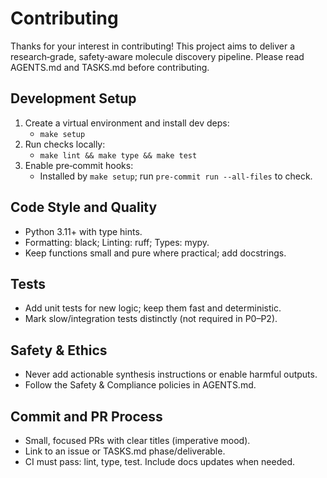 # Contributing

Thanks for your interest in contributing! This project aims to deliver a research‑grade, safety‑aware molecule discovery pipeline. Please read AGENTS.md and TASKS.md before contributing.

## Development Setup

1. Create a virtual environment and install dev deps:
   - `make setup`
2. Run checks locally:
   - `make lint && make type && make test`
3. Enable pre‑commit hooks:
   - Installed by `make setup`; run `pre-commit run --all-files` to check.

## Code Style and Quality

- Python 3.11+ with type hints.
- Formatting: black; Linting: ruff; Types: mypy.
- Keep functions small and pure where practical; add docstrings.

## Tests

- Add unit tests for new logic; keep them fast and deterministic.
- Mark slow/integration tests distinctly (not required in P0–P2).

## Safety & Ethics

- Never add actionable synthesis instructions or enable harmful outputs.
- Follow the Safety & Compliance policies in AGENTS.md.

## Commit and PR Process

- Small, focused PRs with clear titles (imperative mood).
- Link to an issue or TASKS.md phase/deliverable.
- CI must pass: lint, type, test. Include docs updates when needed.
